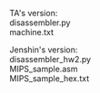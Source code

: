 TA's version:  
disassembler.py  
machine.txt  
  
  
  
  
Jenshin's version:  
disassembler_hw2.py  
MIPS_sample.asm  
MIPS_sample_hex.txt  

